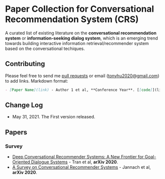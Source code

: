 # Paper Collection for Conversational Recommendation System (CRS)
A curated list of existing literature on the **conversational recommendation system** or **information-seeking dialog system**, which is an emerging trend towards building interactive information retrieval/recommender system based on the conversational techiques.

## Contributing
Please feel free to send me [pull requests](https://github.com/stonyhu/CRS/pulls) or email (tonyhu2020@gmail.com) to add links.
Markdown format:
```markdown
- [Paper Name](link) - Author 1 et al, **Conference Year**. [[code]](link)
```

## Change Log

- May 31, 2021. The First version released.


## Papers
### Survey
* [Deep Conversational Recommender Systems: A New Frontier for Goal-Oriented Dialogue Systems](https://arxiv.org/abs/2004.13245) - Tran et al, **arXiv 2020**.
* [A Survey on Conversational Recommender Systems](https://arxiv.org/abs/2004.00646) - Jannach et al, **arXiv 2020**.

